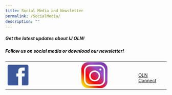 ```yaml
---
title: Social Media and Newsletter
permalink: /SocialMedia/
description: ""
---
```

##### Get the latest updates about IJ OLN! 
##### <font color="black">  Follow us on social media or download our newsletter! </font>
<table>
  <tr>
    <td><a href="https://www.facebook.com/chijoln.official/" target="_blank"><img align="center" style="width: 30%;" src="/images/fb.jpg"></a></td>
    <td><a href="https://www.instagram.com/chijoln.official/" target="_blank"><img align="center"  style="width: 50%;" src="/images/insta.jpg"></a></td>
    <td><a href="/information-for-parents/communications/oln-connect/" target="_blank" align="centre"><br> OLN Connect</a></td>
  </tr>
</table>